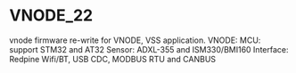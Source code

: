 # VNODE_22 
vnode firmware re-write for VNODE, VSS application.
VNODE:
MCU: support STM32 and AT32
Sensor: ADXL-355 and ISM330/BMI160
Interface: Redpine Wifi/BT, USB CDC, MODBUS RTU and CANBUS
